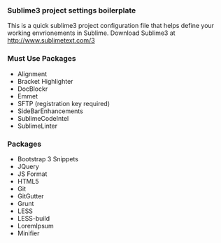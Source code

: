 ### Sublime3 project settings boilerplate
This is a quick sublime3 project configuration file that helps define your working envrionements in Sublime. Download Sublime3 at http://www.sublimetext.com/3


### Must Use Packages

* Alignment
* Bracket Highlighter
* DocBlockr
* Emmet
* SFTP (registration key required)
* SideBarEnhancements
* SublimeCodeIntel
* SublimeLinter

### Packages

* Bootstrap 3 Snippets
* JQuery
* JS Format
* HTML5
* Git
* GitGutter
* Grunt
* LESS
* LESS-build
* LoremIpsum
* Minifier
